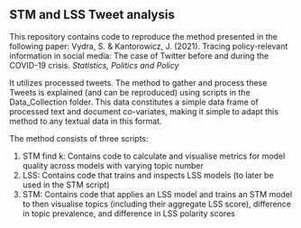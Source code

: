 ## STM and LSS Tweet analysis

This repository contains code to reproduce the method presented in the following paper: Vydra, S. & Kantorowicz, J. (2021). Tracing policy-relevant information in social media: The case of Twitter before and during the COVID-19 crisis. _Statistics, Politics and Policy_ 

It utilizes processed tweets. The method to gather and process these Tweets is explained (and can be reproduced) using scripts in the Data_Collection folder. This data constitutes a simple data frame of processed text and document co-variates, making it simple to adapt this method to any textual data in this format.

The method consists of three scripts:
1. STM find k: Contains code to calculate and visualise metrics for model quality across models with varying topic number
2. LSS: Contains code that trains and inspects LSS models (to later be used in the STM script)
3. STM: Contains code that applies an LSS model and trains an STM model to then visualise topics (including their aggregate LSS score), difference in topic prevalence, and difference in LSS polarity scores


 